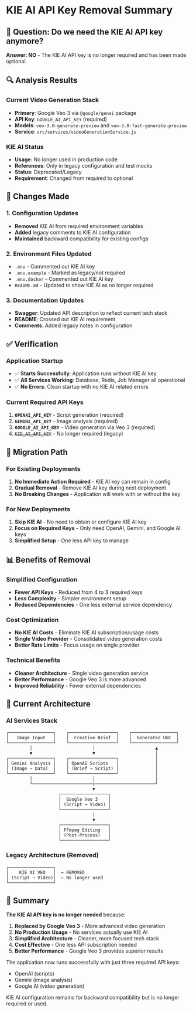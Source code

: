 # KIE AI API Key Removal Summary

## 🎯 Question: Do we need the KIE AI API key anymore?

**Answer: NO** - The KIE AI API key is no longer required and has been made optional.

## 🔍 Analysis Results

### Current Video Generation Stack
- **Primary**: Google Veo 3 via `@google/genai` package
- **API Key**: `GOOGLE_AI_API_KEY` (required)
- **Models**: `veo-3.0-generate-preview` and `veo-3.0-fast-generate-preview`
- **Service**: `src/services/videoGenerationService.js`

### KIE AI Status
- **Usage**: No longer used in production code
- **References**: Only in legacy configuration and test mocks
- **Status**: Deprecated/Legacy
- **Requirement**: Changed from required to optional

## 🧹 Changes Made

### 1. Configuration Updates
- **Removed** KIE AI from required environment variables
- **Added** legacy comments to KIE AI configuration
- **Maintained** backward compatibility for existing configs

### 2. Environment Files Updated
- `.env` - Commented out KIE AI key
- `.env.example` - Marked as legacy/not required
- `.env.docker` - Commented out KIE AI key
- `README.md` - Updated to show KIE AI as no longer required

### 3. Documentation Updates
- **Swagger**: Updated API description to reflect current tech stack
- **README**: Crossed out KIE AI requirement
- **Comments**: Added legacy notes in configuration

## ✅ Verification

### Application Startup
- ✅ **Starts Successfully**: Application runs without KIE AI key
- ✅ **All Services Working**: Database, Redis, Job Manager all operational
- ✅ **No Errors**: Clean startup with no KIE AI related errors

### Current Required API Keys
1. **`OPENAI_API_KEY`** - Script generation (required)
2. **`GEMINI_API_KEY`** - Image analysis (required)  
3. **`GOOGLE_AI_API_KEY`** - Video generation via Veo 3 (required)
4. ~~`KIE_AI_API_KEY`~~ - No longer required (legacy)

## 🔄 Migration Path

### For Existing Deployments
1. **No Immediate Action Required** - KIE AI key can remain in config
2. **Gradual Removal** - Remove KIE AI key during next deployment
3. **No Breaking Changes** - Application will work with or without the key

### For New Deployments
1. **Skip KIE AI** - No need to obtain or configure KIE AI key
2. **Focus on Required Keys** - Only need OpenAI, Gemini, and Google AI keys
3. **Simplified Setup** - One less API key to manage

## 📊 Benefits of Removal

### Simplified Configuration
- **Fewer API Keys** - Reduced from 4 to 3 required keys
- **Less Complexity** - Simpler environment setup
- **Reduced Dependencies** - One less external service dependency

### Cost Optimization
- **No KIE AI Costs** - Eliminate KIE AI subscription/usage costs
- **Single Video Provider** - Consolidated video generation costs
- **Better Rate Limits** - Focus usage on single provider

### Technical Benefits
- **Cleaner Architecture** - Single video generation service
- **Better Performance** - Google Veo 3 is more advanced
- **Improved Reliability** - Fewer external dependencies

## 🚀 Current Architecture

### AI Services Stack
```
┌─────────────────┐    ┌──────────────────┐    ┌─────────────────┐
│   Image Input   │    │  Creative Brief  │    │  Generated UGC  │
└─────────────────┘    └──────────────────┘    └─────────────────┘
         │                       │                       ▲
         ▼                       ▼                       │
┌─────────────────┐    ┌──────────────────┐              │
│ Gemini Analysis │    │ OpenAI Scripts   │              │
│ (Image → Data)  │    │ (Brief → Script) │              │
└─────────────────┘    └──────────────────┘              │
         │                       │                       │
         └───────────────────────┼───────────────────────┘
                                 ▼
                    ┌──────────────────┐
                    │  Google Veo 3    │
                    │ (Script → Video) │
                    └──────────────────┘
                                 │
                                 ▼
                    ┌──────────────────┐
                    │ FFmpeg Editing   │
                    │ (Post-Process)   │
                    └──────────────────┘
```

### Legacy Architecture (Removed)
```
┌─────────────────┐
│    KIE AI VEO   │  ← REMOVED
│ (Script → Video)│  ← No longer used
└─────────────────┘
```

## 📝 Summary

**The KIE AI API key is no longer needed** because:

1. **Replaced by Google Veo 3** - More advanced video generation
2. **No Production Usage** - No services actually use KIE AI
3. **Simplified Architecture** - Cleaner, more focused tech stack
4. **Cost Effective** - One less API subscription needed
5. **Better Performance** - Google Veo 3 provides superior results

The application now runs successfully with just three required API keys:
- OpenAI (scripts)
- Gemini (image analysis)  
- Google AI (video generation)

KIE AI configuration remains for backward compatibility but is no longer required or used.